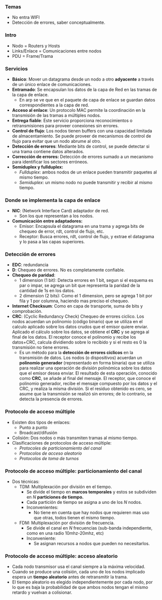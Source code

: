 ### Temas
- No entra WIFI
- Detección de errores, saber conceptualmente.

### Intro
- Nodo = Routers y Hosts
- Links/Enlace = Comunicaciones entre nodos
- PDU = Frame/Trama

### Servicios
- **Básico**: Mover un datagrama desde un nodo a otro **adyacente** a través de un único enlace de comunicaciones.
- **Entramado**: Se encapsulan los datos de la capa de Red en las tramas de la capa de enlace.
	- En arp se ve que en el paquete de capa de enlace se guardan datos correspondientes a la capa de red.
- **Acceso al enlace**: Un protocolo MAC permite la coordinación en la transmisión de las tramas a múltiples nodos.
- **Entrega fiable**: Este servicio proporciona reconocimientos o retransmisiones para proveer conexiones sin errores.
- **Control de flujo**: Los nodos tienen buffers con una capacidad limitada de almacentamiento. Se puede proveer de mecanismos de control de flujo para evitar que un nodo abrume al otro.
- **Detección de errores**: Mediante bits de control, se puede detectar si una trama contiene datos alterados.
- **Corrección de errores:** Detección de errores sumado a un mecanismo para identificar los sectores erróneos.
- **Semiduplex y fullduplex:** 
	- *Fullduplex*: ambos nodos de un enlace pueden transmitir paquetes al mismo tiempo.
	- *Semiduplex*: un mismo nodo no puede transmitir y recibir al mismo tiempo.

### Donde se implementa la capa de enlace
- **NIC**: (Network Interface Card) adaptador de red.
	- Son los que representan a los nodos.
- **Comunicación entre adaptadores:** 
	- Emisor: Encapsula el datagrama en una trama y agrega bits de chequeo de error, rdt, control de flujo, etc.
	- Receptor: Busca errores, rdt, control de flujo, y extrae el datagrama y lo pasa a las capas superiores.

### Detección de errores
- **EDC**: redundancia
- **D**: Chequeo de errores. No es completamente confiable.
- **Chequeo de paridad**:
	- 1 dimension (1 bit): Detecta errores en 1 bit, segun si el esquema es par o impar, se agrega un bit que representa la paridad de la cantidad de 1s en los datos.
	- 2 dimension (2 bits): Como el 1 dimension, pero se agrega 1 bit por fila y 1 por columna, haciendo mas preciso el chequeo.
- **Internet Checksum**: Como en capa de transporte, suma de bits y comprobación.
- **CRC**: (Cyclic Redundancy Check) Chequeo de errores ciclico. Los nodos acuerdan un polinomio (código binario) que se utiliza en el calculo aplicado sobre los datos crudos que el emisor quiere enviar. Aplicado el cálculo sobre los datos, se obtiene el **CRC** y se agrega al final de los datos. El receptor conoce el polinomio y recibe los datos+CRC, calcula dividiendo sobre lo recibido y si el resto es 0 la transmisión no tiene errores.
	- Es un método para la **detección de errores cíclicos** en la transmisión de datos. Los nodos (o dispositivos) acuerdan un **polinomio generador** (representado en forma binaria) que se utiliza para realizar una operación de división polinómica sobre los datos que el emisor desea enviar. El resultado de esta operación, conocido como **CRC**, se añade al final del mensaje. El receptor, que conoce el polinomio generador, recibe el mensaje compuesto por los datos y el CRC, y realiza la misma división. Si el residuo obtenido es cero, se asume que la transmisión se realizó sin errores; de lo contrario, se detecta la presencia de errores.

### Protocolo de acceso múltiple
- Existen dos tipos de enlaces: 
	- Punto a punto
	- Broadcast/difusión
- Colisión: Dos nodos o más transmiten tramas al mismo tiempo.
- Clasificaciones de protocolos de acceso múltiple:
	- *Protocoles de particionamiento del canal*
	- *Protocolos de acceso aleatorio*
	- *Protocolos de toma de turnos*

### Protocolo de acceso múltiple: particionamiento del canal
- Dos técnicas:
	- TDM: Multiplexación por división en el tiempo.
		- Se divide el tiempo en **marcos temporales** y estos se subdividen en *N* **particiones de tiempo.**
		- Cada partición de tiempo se asigna a uno de los *N* nodos.
		- Inconvenientes:
			- No tiene en cuenta que hay nodos que requieren mas uso que otras, todos tienen el mismo tiempo.
	- FDM: Multiplexación por división de frecuencia.
		- Se divide el canal en *N* frecuencias (sub-banda independiente, como en una radio 10mhz-20mhz, etc)
		- Inconveniente:
			- Se asignan recursos a nodos que pueden no necesitarlos.

### Protocolo de acceso múltiple: acceso aleatorio
- Cada nodo transmisor usa el canal siempre a la máxima velocidad.
- Cuando se produce una colisión, cada uno de los nodos implicado espera un **tiempo aleatorio** antes de retransmitir la trama. 
- El tiempo aleatorio es elegido independientemente por cada nodo, por lo que es baja la probabilidad de que ambos nodos tengan el mismo retardo y vuelvan a colisionar.